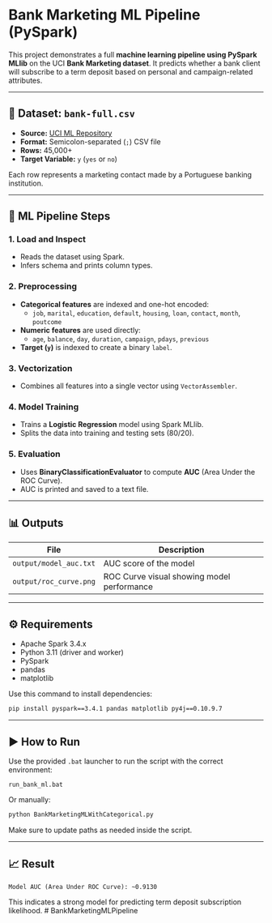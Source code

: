 # Bank Marketing ML Pipeline (PySpark)

This project demonstrates a full **machine learning pipeline using PySpark MLlib** on the UCI **Bank Marketing dataset**. It predicts whether a bank client will subscribe to a term deposit based on personal and campaign-related attributes.

---

## 📁 Dataset: `bank-full.csv`

- **Source:** [UCI ML Repository](https://archive.ics.uci.edu/ml/datasets/Bank+Marketing)
- **Format:** Semicolon-separated (`;`) CSV file
- **Rows:** 45,000+
- **Target Variable:** `y` (`yes` or `no`)

Each row represents a marketing contact made by a Portuguese banking institution.

---

## 🔄 ML Pipeline Steps

### 1. **Load and Inspect**
- Reads the dataset using Spark.
- Infers schema and prints column types.

### 2. **Preprocessing**
- **Categorical features** are indexed and one-hot encoded:
  - `job`, `marital`, `education`, `default`, `housing`, `loan`, `contact`, `month`, `poutcome`
- **Numeric features** are used directly:
  - `age`, `balance`, `day`, `duration`, `campaign`, `pdays`, `previous`
- **Target (`y`)** is indexed to create a binary `label`.

### 3. **Vectorization**
- Combines all features into a single vector using `VectorAssembler`.

### 4. **Model Training**
- Trains a **Logistic Regression** model using Spark MLlib.
- Splits the data into training and testing sets (80/20).

### 5. **Evaluation**
- Uses **BinaryClassificationEvaluator** to compute **AUC** (Area Under the ROC Curve).
- AUC is printed and saved to a text file.

---

## 📊 Outputs

| File | Description |
|------|-------------|
| `output/model_auc.txt` | AUC score of the model |
| `output/roc_curve.png` | ROC Curve visual showing model performance |

---

## ⚙ Requirements

- Apache Spark 3.4.x
- Python 3.11 (driver and worker)
- PySpark
- pandas
- matplotlib

Use this command to install dependencies:

```bash
pip install pyspark==3.4.1 pandas matplotlib py4j==0.10.9.7
```

---

## ▶️ How to Run

Use the provided `.bat` launcher to run the script with the correct environment:

```
run_bank_ml.bat
```

Or manually:

```bash
python BankMarketingMLWithCategorical.py
```

Make sure to update paths as needed inside the script.

---

## 📈 Result

```
Model AUC (Area Under ROC Curve): ~0.9130
```

This indicates a strong model for predicting term deposit subscription likelihood.
#   B a n k M a r k e t i n g M L P i p e l i n e 
 
 
